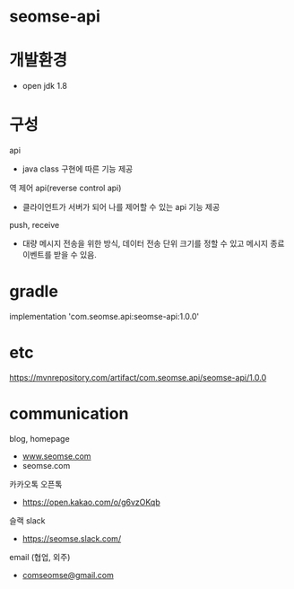 # seomse-api

# 개발환경
-   open jdk 1.8

# 구성
api 
 - java class 구현에 따른 기능 제공 

역 제어 api(reverse control api)
 - 클라이언트가 서버가 되어 나를 제어할 수 있는 api 기능 제공

push, receive
 - 대량 메시지 전송을 위한 방식, 데이터 전송 단위 크기를 정할 수 있고 메시지 종료 이벤트를 받을 수 있음.
 

# gradle
implementation 'com.seomse.api:seomse-api:1.0.0'

# etc
https://mvnrepository.com/artifact/com.seomse.api/seomse-api/1.0.0

# communication
blog, homepage
- www.seomse.com
- seomse.com

카카오톡 오픈톡
 - https://open.kakao.com/o/g6vzOKqb

슬랙 slack
 - https://seomse.slack.com/

email (협업, 외주)
 - comseomse@gmail.com